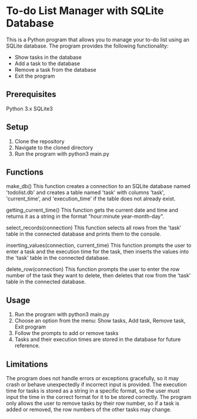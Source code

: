 # To-do List Manager with SQLite Database
This is a Python program that allows you to manage your to-do list using an SQLite database. The program provides the following functionality:

- Show tasks in the database
- Add a task to the database
- Remove a task from the database
- Exit the program

## Prerequisites
Python 3.x
SQLite3

## Setup
1. Clone the repository
2. Navigate to the cloned directory
3. Run the program with python3 main.py

## Functions
make_db()
This function creates a connection to an SQLite database named 'todolist.db' and creates a table named 'task' with columns 'task', 'current_time', and 'execution_time' if the table does not already exist.

getting_current_time()
This function gets the current date and time and returns it as a string in the format "hour:minute year-month-day".

select_records(connection)
This function selects all rows from the 'task' table in the connected database and prints them to the console.

inserting_values(connection, current_time)
This function prompts the user to enter a task and the execution time for the task, then inserts the values into the 'task' table in the connected database.

delete_row(connection)
This function prompts the user to enter the row number of the task they want to delete, then deletes that row from the 'task' table in the connected database.

## Usage
1. Run the program with python3 main.py
2. Choose an option from the menu: Show tasks, Add task, Remove task, Exit program
3. Follow the prompts to add or remove tasks
4. Tasks and their execution times are stored in the database for future reference.

## Limitations
The program does not handle errors or exceptions gracefully, so it may crash or behave unexpectedly if incorrect input is provided.
The execution time for tasks is stored as a string in a specific format, so the user must input the time in the correct format for it to be stored correctly.
The program only allows the user to remove tasks by their row number, so if a task is added or removed, the row numbers of the other tasks may change.
